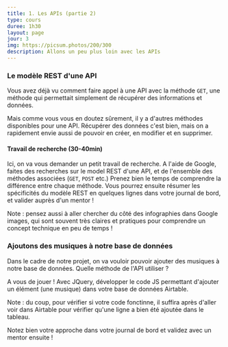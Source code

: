 ```yaml
---
title: 1. Les APIs (partie 2)
type: cours
duree: 1h30
layout: page
jour: 3
img: https://picsum.photos/200/300
description: Allons un peu plus loin avec les APIs
---
```


### Le modèle REST d'une API
Vous avez déjà vu comment faire appel à une API avec la méthode `GET`, une méthode qui permettait simplement de récupérer des informations et données.

Mais comme vous vous en doutez sûrement, il y a d'autres méthodes disponibles pour une API. Récupérer des données c'est bien, mais on a rapidement envie aussi de pouvoir en créer, en modifier et en supprimer.

#### Travail de recherche (30-40min)
Ici, on va vous demander un petit travail de recherche. A l'aide de Google, faites des recherches sur le model REST d'une API, et de l'ensemble des méthodes associées (`GET`, `POST` etc.)
Prenez bien le temps de comprendre la différence entre chaque méthode. Vous pourrez ensuite résumer les spécificités du modèle REST en quelques lignes dans votre journal de bord, et valider auprès d'un mentor !

Note : pensez aussi à aller chercher du côté des infographies dans Google images, qui sont souvent très claires et pratiques pour comprendre un concept technique en peu de temps !

### Ajoutons des musiques à notre base de données
Dans le cadre de notre projet, on va vouloir pouvoir ajouter des musiques à notre base de données. Quelle méthode de l'API utiliser ?

A vous de jouer ! Avec JQuery, développer le code JS permettant d'ajouter un élément (une musique) dans votre base de données Airtable.

Note : du coup, pour vérifier si votre code fonctinne, il suffira après d'aller voir dans Airtable pour vérifier qu'une ligne a bien été ajoutée dans le tableau.

Notez bien votre approche dans votre journal de bord et validez avec un mentor ensuite !
